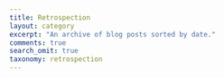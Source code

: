 ```yaml
---
title: Retrospection
layout: category
excerpt: "An archive of blog posts sorted by date."
comments: true
search_omit: true
taxonomy: retrospection
---
```


